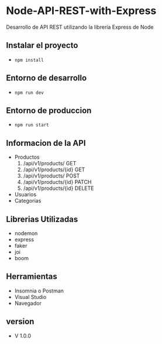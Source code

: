 # Node-API-REST-with-Express
Desarrollo de API REST utilizando la librería Express de Node

## Instalar el proyecto
* ```npm install```
## Entorno de desarrollo
  * ```npm run dev```
## Entorno de produccion
  *  ```npm run start```
## Informacion de la API
  + Productos
    1. /api/v1/products/  GET
    2. /api/v1/products/{id}  GET
    3. /api/v1/products/  POST
    4. /api/v1/products/{id}  PATCH
    5. /api/v1/products/{id}  DELETE
  + Usuarios
  + Categorias
## Librerias Utilizadas
* nodemon
* express
* faker
* joi
* boom
## Herramientas
  * Insomnia o Postman
  * Visual Studio
  * Navegador
## version
  * V 1.0.0
